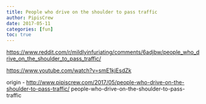 ```yaml
---
title: People who drive on the shoulder to pass traffic
author: PipisCrew
date: 2017-05-11
categories: [fun]
toc: true
---
```


https://www.reddit.com/r/mildlyinfuriating/comments/6adjbw/people_who_drive_on_the_shoulder_to_pass_traffic/

https://www.youtube.com/watch?v=smE1kjEsdZk

origin - http://www.pipiscrew.com/2017/05/people-who-drive-on-the-shoulder-to-pass-traffic/ people-who-drive-on-the-shoulder-to-pass-traffic